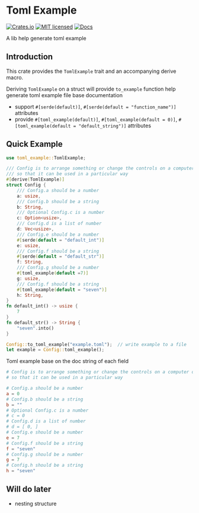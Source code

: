 # Toml Example
[![Crates.io][crates-badge]][crate-url]
[![MIT licensed][mit-badge]][mit-url]
[![Docs][doc-badge]][doc-url]

A lib help generate toml example

## Introduction
This crate provides the `TomlExample` trait and an accompanying derive macro.

Deriving `TomlExample` on a struct will provide `to_example` function help generate toml example file base documentation
- support `#[serde(default)]`, `#[serde(default = "function_name")]` attributes
- provide `#[toml_example(default)]`, `#[toml_example(default = 0)]`, `#[toml_example(default = "default_string")]` attributes

## Quick Example
```rust 
use toml_example::TomlExample;

/// Config is to arrange something or change the controls on a computer or other device
/// so that it can be used in a particular way
#[derive(TomlExample)]
struct Config {
    /// Config.a should be a number
    a: usize,
    /// Config.b should be a string
    b: String,
    /// Optional Config.c is a number
    c: Option<usize>,
    /// Config.d is a list of number
    d: Vec<usize>,
    /// Config.e should be a number
    #[serde(default = "default_int")]
    e: usize,
    /// Config.f should be a string
    #[serde(default = "default_str")]
    f: String,
    /// Config.g should be a number
    #[toml_example(default =7)]
    g: usize,
    /// Config.f should be a string
    #[toml_example(default = "seven")]
    h: String,
}
fn default_int() -> usize {
    7
}
fn default_str() -> String {
    "seven".into()
}

Config::to_toml_example("example.toml");  // write example to a file
let example = Config::toml_example();
```

Toml example base on the doc string of each field
```toml
# Config is to arrange something or change the controls on a computer or other device
# so that it can be used in a particular way

# Config.a should be a number
a = 0
# Config.b should be a string
b = ""
# Optional Config.c is a number
# c = 0
# Config.d is a list of number
# d = [ 0, ]
# Config.e should be a number
e = 7
# Config.f should be a string
f = "seven"
# Config.g should be a number
g = 7
# Config.h should be a string
h = "seven"
```

## Will do later
- nesting structure

[crates-badge]: https://img.shields.io/crates/v/toml-example.svg
[crate-url]: https://crates.io/crates/toml-example
[mit-badge]: https://img.shields.io/badge/license-MIT-blue.svg
[mit-url]: https://github.com/yanganto/toml-example/blob/readme/LICENSE
[doc-badge]: https://img.shields.io/badge/docs-rs-orange.svg
[doc-url]: https://docs.rs/toml-example/
